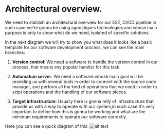 # Architectural overview.

We need to stablish an architectural overview for our E2E, CI/CD pipeline in such case we're gonna be using agnostiques technologies and whose main purpose is only to show what do we need, isolated of specific solutions.

In the next diagram we will try to show you what does it looks like a basic template for our software development process, we can see the main branches:

1. **Version control**: We need a software to handle the version control in our process, that means any popular handler for this task.

2. **Automation server**: We need a software whose main goal will be providing us with several tools in order to connect with the source code manager, and perform all the kind of operations that we need in order to scipt operations and the handling of our software pieces.

3. **Target infrastructure**: Usually here is gonna relly of infrastructure that provide us with a way to operate with our system,in such case it's very important to define how this is gonna be working and what are the minimum requirements to operate our software correctly.

Here you can see a quick diagram of this:
![alt text](/Users/robertotrujillo/Documents/Projects/continuous-integration/media-content/architectural-overview-1.png "Architectural O.")







